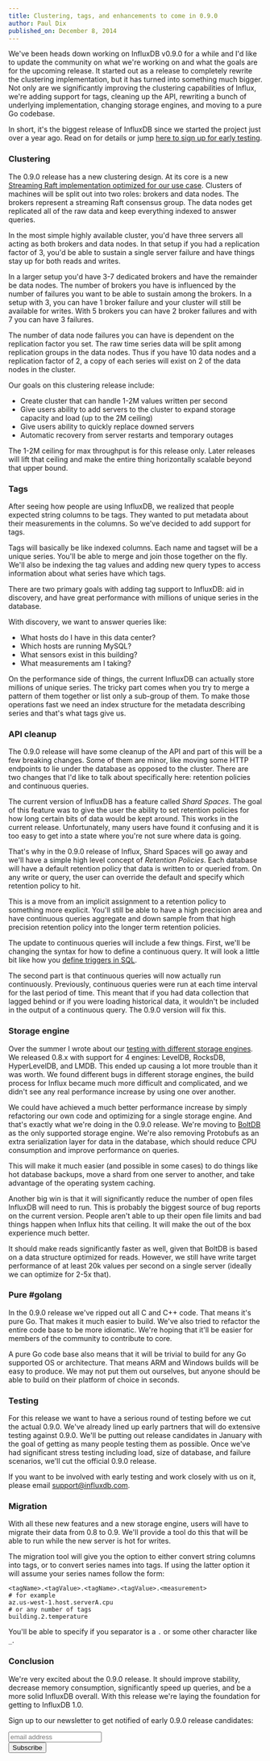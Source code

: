 ```yaml
---
title: Clustering, tags, and enhancements to come in 0.9.0
author: Paul Dix
published_on: December 8, 2014
---
```


We've been heads down working on InfluxDB v0.9.0 for a while and I'd like to update the community on what we're working on and what the goals are for the upcoming release. It started out as a release to completely rewrite the clustering implementation, but it has turned into something much bigger. Not only are we significantly improving the clustering capabilities of Influx, we're adding support for tags, cleaning up the API, rewriting a bunch of underlying implementation, changing storage engines, and moving to a pure Go codebase.

In short, it's the biggest release of InfluxDB since we started the project just over a year ago. Read on for details or jump [here to sign up for early testing](#signup).

### Clustering

The 0.9.0 release has a new clustering design. At its core is a new [Streaming Raft implementation optimized for our use case](https://github.com/influxdb/influxdb/tree/master/raft). Clusters of machines will be split out into two roles: brokers and data nodes. The brokers represent a streaming Raft consensus group. The data nodes get replicated all of the raw data and keep everything indexed to answer queries.

In the most simple highly available cluster, you'd have three servers all acting as both brokers and data nodes. In that setup if you had a replication factor of 3, you'd be able to sustain a single server failure and have things stay up for both reads and writes.

In a larger setup you'd have 3-7 dedicated brokers and have the remainder be data nodes. The number of brokers you have is influenced by the number of failures you want to be able to sustain among the brokers. In a setup with 3, you can have 1 broker failure and your cluster will still be available for writes. With 5 brokers you can have 2 broker failures and with 7 you can have 3 failures.

The number of data node failures you can have is dependent on the replication factor you set. The raw time series data will be split among replication groups in the data nodes. Thus if you have 10 data nodes and a replication factor of 2, a copy of each series will exist on 2 of the data nodes in the cluster.

Our goals on this clustering release include:

* Create cluster that can handle 1-2M values written per second
* Give users ability to add servers to the cluster to expand storage capacity and load (up to the 2M ceiling)
* Give users ability to quickly replace downed servers
* Automatic recovery from server restarts and temporary outages

The 1-2M ceiling for max throughput is for this release only. Later releases will lift that ceiling and make the entire thing horizontally scalable beyond that upper bound.

### Tags

After seeing how people are using InfluxDB, we realized that people expected string columns to be tags. They wanted to put metadata about their measurements in the columns. So we've decided to add support for tags.

Tags will basically be like indexed columns. Each name and tagset will be a unique series. You'll be able to merge and join those together on the fly. We'll also be indexing the tag values and adding new query types to access information about what series have which tags.

There are two primary goals with adding tag support to InfluxDB: aid in discovery, and have great performance with millions of unique series in the database.

With discovery, we want to answer queries like:

* What hosts do I have in this data center?
* Which hosts are running MySQL?
* What sensors exist in this building?
* What measurements am I taking?

On the performance side of things, the current InfluxDB can actually store millions of unique series. The tricky part comes when you try to merge a pattern of them together or list only a sub-group of them. To make those operations fast we need an index structure for the metadata describing series and that's what tags give us.

### API cleanup

The 0.9.0 release will have some cleanup of the API and part of this will be a few breaking changes. Some of them are minor, like moving some HTTP endpoints to lie under the database as opposed to the cluster. There are two changes that I'd like to talk about specifically here: retention policies and continuous queries.

The current version of InfluxDB has a feature called *Shard Spaces*. The goal of this feature was to give the user the ability to set retention policies for how long certain bits of data would be kept around. This works in the current release. Unfortunately, many users have found it confusing and it is too easy to get into a state where you're not sure where data is going.

That's why in the 0.9.0 release of Influx, Shard Spaces will go away and we'll have a simple high level concept of *Retention Policies*. Each database will have a default retention policy that data is written to or queried from. On any write or query, the user can override the default and specify which retention policy to hit.

This is a move from an implicit assignment to a retention policy to something more explicit. You'll still be able to have a high precision area and have continuous queries aggregate and down sample from that high precision retention policy into the longer term retention policies.

The update to continuous queries will include a few things. First, we'll be changing the syntax for how to define a continuous query. It will look a little bit like how you [define triggers in SQL](http://msdn.microsoft.com/en-us/library/ms189799.aspx).

The second part is that continuous queries will now actually run continuously. Previously, continuous queries were run at each time interval for the last period of time. This meant that if you had data collection that lagged behind or if you were loading historical data, it wouldn't be included in the output of a continuous query. The 0.9.0 version will fix this.

### Storage engine

Over the summer I wrote about our [testing with different storage engines](http://influxdb.com/blog/2014/06/20/leveldb_vs_rocksdb_vs_hyperleveldb_vs_lmdb_performance.html). We released 0.8.x with support for 4 engines: LevelDB, RocksDB, HyperLevelDB, and LMDB. This ended up causing a lot more trouble than it was worth. We found different bugs in different storage engines, the build process for Influx became much more difficult and complicated, and we didn't see any real performance increase by using one over another.

We could have achieved a much better performance increase by simply refactoring our own code and optimizing for a single storage engine. And that's exactly what we're doing in the 0.9.0 release. We're moving to [BoltDB](https://github.com/boltdb/bolt) as the only supported storage engine. We're also removing Protobufs as an extra serialization layer for data in the database, which should reduce CPU consumption and improve performance on queries.

This will make it much easier (and possible in some cases) to do things like hot database backups, move a shard from one server to another, and take advantage of the operating system caching.

Another big win is that it will significantly reduce the number of open files InfluxDB will need to run. This is probably the biggest source of bug reports on the current version. People aren't able to up their open file limits and bad things happen when Influx hits that ceiling. It will make the out of the box experience much better.

It should make reads significantly faster as well, given that BoltDB is based on a data structure optimized for reads. However, we still have write target performance of at least 20k values per second on a single server (ideally we can optimize for 2-5x that).

### Pure #golang

In the 0.9.0 release we've ripped out all C and C++ code. That means it's pure Go. That makes it much easier to build. We've also tried to refactor the entire code base to be more idiomatic. We're hoping that it'll be easier for members of the community to contribute to core.

A pure Go code base also means that it will be trivial to build for any Go supported OS or architecture. That means ARM and Windows builds will be easy to produce. We may not put them out ourselves, but anyone should be able to build on their platform of choice in seconds.

### Testing

For this release we want to have a serious round of testing before we cut the actual 0.9.0. We've already lined up early partners that will do extensive testing against 0.9.0. We'll be putting out release candidates in January with the goal of getting as many people testing them as possible. Once we've had significant stress testing including load, size of database, and failure scenarios, we'll cut the official 0.9.0 release.

If you want to be involved with early testing and work closely with us on it, please email [support@influxdb.com](mailto:support@influxdb.com).

### Migration

With all these new features and a new storage engine, users will have to migrate their data from 0.8 to 0.9. We'll provide a tool do this that will be able to run while the new server is hot for writes.

The migration tool will give you the option to either convert string columns into tags, or to convert series names into tags. If using the latter option it will assume your series names follow the form:

```
<tagName>.<tagValue>.<tagName>.<tagValue>.<measurement>
# for example
az.us-west-1.host.serverA.cpu
# or any number of tags
building.2.temperature
```

You'll be able to specify if you separator is a `.` or some other character like `_`.

### Conclusion

We're very excited about the 0.9.0 release. It should improve stability, decrease memory consumption, significantly speed up queries, and be a more solid InfluxDB overall. With this release we're laying the foundation for getting to InfluxDB 1.0.

<a id="signup"></a>Sign up to our newsletter to get notified of early 0.9.0 release candidates:

<!-- Begin MailChimp Signup Form -->
<div id="newsletter_signup">
<form action="http://errplane.us5.list-manage.com/subscribe/post?u=4d17b6adac2728b1ea6e4926b&amp;id=08af34971b" method="post" id="mc-embedded-subscribe-form" name="mc-embedded-subscribe-form" class="validate" target="_blank" novalidate>

  <input type="email" value="" name="EMAIL" class="email" id="mce-EMAIL" placeholder="email address" required>
  <div class="clear"><input type="submit" value="Subscribe" name="subscribe" id="mc-embedded-subscribe" class="button radius"></div>
</form>
</div>

<!--End mc_embed_signup-->
